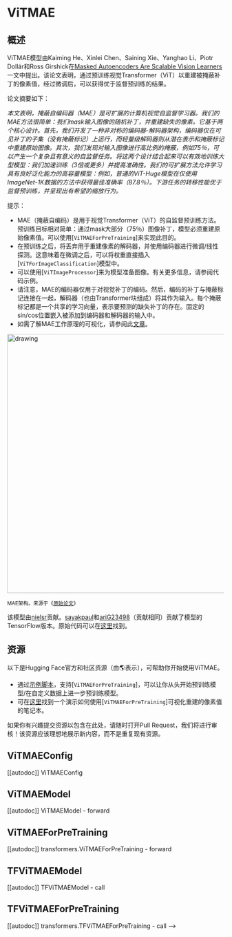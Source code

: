 <!--版权所有2022年HuggingFace团队。保留所有权利。

根据Apache许可证2.0版（“许可证”），你不得使用此文件，除非符合许可证的规定
License。你可以从下面获得许可证的副本

http://www.apache.org/licenses/LICENSE-2.0

除非适用法律要求或书面同意，根据许可证分发的软件是基于
“按原样”基础，没有任何明示或暗示的保证或条件。请参阅许可证以了解
特定语言下的权限和限制。

⚠️ 请注意，此文件是Markdown格式，但包含特定的语法，用于我们的doc-builder（类似于MDX的语法），在你的Markdown查看器中可能无法
正确呈现。

-->

# ViTMAE

## 概述

ViTMAE模型由Kaiming He、Xinlei Chen、Saining Xie、Yanghao Li、Piotr Dollár和Ross Girshick在[Masked Autoencoders Are Scalable Vision Learners](https://arxiv.org/abs/2111.06377v2)一文中提出。该论文表明，通过预训练视觉Transformer（ViT）以重建被掩蔽补丁的像素值，经过微调后，可以获得优于监督预训练的结果。

论文摘要如下：

*本文表明，掩蔽自编码器（MAE）是可扩展的计算机视觉自监督学习器。我们的MAE方法很简单：我们mask输入图像的随机补丁，并重建缺失的像素。它基于两个核心设计。首先，我们开发了一种非对称的编码器-解码器架构，编码器仅在可见补丁的子集（没有掩蔽标记）上运行，而轻量级解码器则从潜在表示和掩蔽标记中重建原始图像。其次，我们发现对输入图像进行高比例的掩蔽，例如75％，可以产生一个复杂且有意义的自监督任务。将这两个设计结合起来可以有效地训练大型模型：我们加速训练（3倍或更多）并提高准确性。我们的可扩展方法允许学习具有良好泛化能力的高容量模型：例如，普通的ViT-Huge模型在仅使用ImageNet-1K数据的方法中获得最佳准确率（87.8％）。下游任务的转移性能优于监督预训练，并呈现出有希望的缩放行为。*

提示：

- MAE（掩蔽自编码）是用于视觉Transformer（ViT）的自监督预训练方法。预训练目标相对简单：通过mask大部分（75％）图像补丁，模型必须重建原始像素值。可以使用[`ViTMAEForPreTraining`]来实现此目的。
- 在预训练之后，将丢弃用于重建像素的解码器，并使用编码器进行微调/线性探测。这意味着在微调之后，可以将权重直接插入[`ViTForImageClassification`]模型中。
- 可以使用[`ViTImageProcessor`]来为模型准备图像。有关更多信息，请参阅代码示例。
- 请注意，MAE的编码器仅用于对视觉补丁的编码。然后，编码的补丁与掩蔽标记连接在一起，解码器（也由Transformer块组成）将其作为输入。每个掩蔽标记都是一个共享的学习向量，表示要预测的缺失补丁的存在。固定的sin/cos位置嵌入被添加到编码器和解码器的输入中。
- 如需了解MAE工作原理的可视化，请参阅此[文章](https://keras.io/examples/vision/masked_image_modeling/)。

<img src="https://user-images.githubusercontent.com/11435359/146857310-f258c86c-fde6-48e8-9cee-badd2b21bd2c.png"
alt="drawing" width="600"/> 

<small> MAE架构。来源于《[原始论文](https://arxiv.org/abs/2111.06377)》 </small>

该模型由[nielsr](https://huggingface.co/nielsr)贡献。[sayakpaul](https://github.com/sayakpaul)和[ariG23498](https://github.com/ariG23498)（贡献相同）贡献了模型的TensorFlow版本。原始代码可以在[这里](https://github.com/facebookresearch/mae)找到。

## 资源

以下是Hugging Face官方和社区资源（由🌎表示），可帮助你开始使用ViTMAE。

- 通过[示例脚本](https://github.com/huggingface/transformers/tree/main/examples/pytorch/image-pretraining)，支持[`ViTMAEForPreTraining`]，可以让你从头开始预训练模型/在自定义数据上进一步预训练模型。
- 可在[这里](https://github.com/NielsRogge/Transformers-Tutorials/blob/master/ViTMAE/ViT_MAE_visualization_demo.ipynb)找到一个演示如何使用[`ViTMAEForPreTraining`]可视化重建的像素值的笔记本。

如果你有兴趣提交资源以包含在此处，请随时打开Pull Request，我们将进行审核！该资源应该理想地展示新内容，而不是重复现有资源。

## ViTMAEConfig

[[autodoc]] ViTMAEConfig


## ViTMAEModel

[[autodoc]] ViTMAEModel
    - forward


## ViTMAEForPreTraining

[[autodoc]] transformers.ViTMAEForPreTraining
    - forward


## TFViTMAEModel

[[autodoc]] TFViTMAEModel
    - call


## TFViTMAEForPreTraining

[[autodoc]] transformers.TFViTMAEForPreTraining
    - call
-->